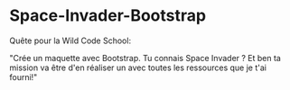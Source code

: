 # Space-Invader-Bootstrap

Quête pour la Wild Code School: 

"Crée un maquette avec Bootstrap. Tu connais Space Invader ? Et ben ta mission va être d'en réaliser un avec toutes les ressources que je t'ai fourni!"
